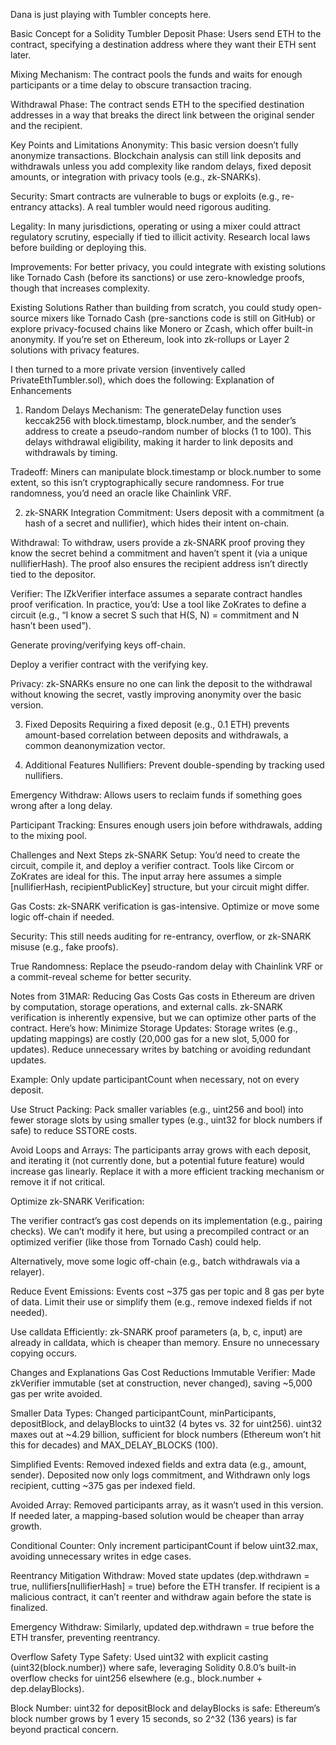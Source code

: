 Dana is just playing with Tumbler concepts here.


Basic Concept for a Solidity Tumbler
Deposit Phase: Users send ETH to the contract, specifying a destination address where they want their ETH sent later.

Mixing Mechanism: The contract pools the funds and waits for enough participants or a time delay to obscure transaction tracing.

Withdrawal Phase: The contract sends ETH to the specified destination addresses in a way that breaks the direct link between the original sender and the recipient.

Key Points and Limitations
Anonymity: This basic version doesn’t fully anonymize transactions. Blockchain analysis can still link deposits and withdrawals unless you add complexity like random delays, fixed deposit amounts, or integration with privacy tools (e.g., zk-SNARKs).

Security: Smart contracts are vulnerable to bugs or exploits (e.g., re-entrancy attacks). A real tumbler would need rigorous auditing.

Legality: In many jurisdictions, operating or using a mixer could attract regulatory scrutiny, especially if tied to illicit activity. Research local laws before building or deploying this.

Improvements: For better privacy, you could integrate with existing solutions like Tornado Cash (before its sanctions) or use zero-knowledge proofs, though that increases complexity.

Existing Solutions
Rather than building from scratch, you could study open-source mixers like Tornado Cash (pre-sanctions code is still on GitHub) or explore privacy-focused chains like Monero or Zcash, which offer built-in anonymity. If you’re set on Ethereum, look into zk-rollups or Layer 2 solutions with privacy features.

I then turned to a more private version (inventively called PrivateEthTumbler.sol), which does the following:
Explanation of Enhancements
1. Random Delays
Mechanism: The generateDelay function uses keccak256 with block.timestamp, block.number, and the sender’s address to create a pseudo-random number of blocks (1 to 100). This delays withdrawal eligibility, making it harder to link deposits and withdrawals by timing.

Tradeoff: Miners can manipulate block.timestamp or block.number to some extent, so this isn’t cryptographically secure randomness. For true randomness, you’d need an oracle like Chainlink VRF.

2. zk-SNARK Integration
Commitment: Users deposit with a commitment (a hash of a secret and nullifier), which hides their intent on-chain.

Withdrawal: To withdraw, users provide a zk-SNARK proof proving they know the secret behind a commitment and haven’t spent it (via a unique nullifierHash). The proof also ensures the recipient address isn’t directly tied to the depositor.

Verifier: The IZkVerifier interface assumes a separate contract handles proof verification. In practice, you’d:
Use a tool like ZoKrates to define a circuit (e.g., “I know a secret S such that H(S, N) = commitment and N hasn’t been used”).

Generate proving/verifying keys off-chain.

Deploy a verifier contract with the verifying key.

Privacy: zk-SNARKs ensure no one can link the deposit to the withdrawal without knowing the secret, vastly improving anonymity over the basic version.

3. Fixed Deposits
Requiring a fixed deposit (e.g., 0.1 ETH) prevents amount-based correlation between deposits and withdrawals, a common deanonymization vector.

4. Additional Features
Nullifiers: Prevent double-spending by tracking used nullifiers.

Emergency Withdraw: Allows users to reclaim funds if something goes wrong after a long delay.

Participant Tracking: Ensures enough users join before withdrawals, adding to the mixing pool.

Challenges and Next Steps
zk-SNARK Setup: You’d need to create the circuit, compile it, and deploy a verifier contract. Tools like Circom or ZoKrates are ideal for this. The input array here assumes a simple [nullifierHash, recipientPublicKey] structure, but your circuit might differ.

Gas Costs: zk-SNARK verification is gas-intensive. Optimize or move some logic off-chain if needed.

Security: This still needs auditing for re-entrancy, overflow, or zk-SNARK misuse (e.g., fake proofs).

True Randomness: Replace the pseudo-random delay with Chainlink VRF or a commit-reveal scheme for better security.


Notes from 31MAR:
Reducing Gas Costs
Gas costs in Ethereum are driven by computation, storage operations, and external calls. zk-SNARK verification is inherently expensive, but we can optimize other parts of the contract. Here’s how:
Minimize Storage Updates:
Storage writes (e.g., updating mappings) are costly (20,000 gas for a new slot, 5,000 for updates). Reduce unnecessary writes by batching or avoiding redundant updates.

Example: Only update participantCount when necessary, not on every deposit.

Use Struct Packing:
Pack smaller variables (e.g., uint256 and bool) into fewer storage slots by using smaller types (e.g., uint32 for block numbers if safe) to reduce SSTORE costs.

Avoid Loops and Arrays:
The participants array grows with each deposit, and iterating it (not currently done, but a potential future feature) would increase gas linearly. Replace it with a more efficient tracking mechanism or remove it if not critical.

Optimize zk-SNARK Verification:

The verifier contract’s gas cost depends on its implementation (e.g., pairing checks). We can’t modify it here, but using a precompiled contract or an optimized verifier (like those from Tornado Cash) could help.

Alternatively, move some logic off-chain (e.g., batch withdrawals via a relayer).

Reduce Event Emissions:
Events cost ~375 gas per topic and 8 gas per byte of data. Limit their use or simplify them (e.g., remove indexed fields if not needed).

Use calldata Efficiently:
zk-SNARK proof parameters (a, b, c, input) are already in calldata, which is cheaper than memory. Ensure no unnecessary copying occurs.

Changes and Explanations
Gas Cost Reductions
Immutable Verifier:
Made zkVerifier immutable (set at construction, never changed), saving ~5,000 gas per write avoided.

Smaller Data Types:
Changed participantCount, minParticipants, depositBlock, and delayBlocks to uint32 (4 bytes vs. 32 for uint256). uint32 maxes out at ~4.29 billion, sufficient for block numbers (Ethereum won’t hit this for decades) and MAX_DELAY_BLOCKS (100).

Simplified Events:
Removed indexed fields and extra data (e.g., amount, sender). Deposited now only logs commitment, and Withdrawn only logs recipient, cutting ~375 gas per indexed field.

Avoided Array:
Removed participants array, as it wasn’t used in this version. If needed later, a mapping-based solution would be cheaper than array growth.

Conditional Counter:
Only increment participantCount if below uint32.max, avoiding unnecessary writes in edge cases.

Reentrancy Mitigation
Withdraw:
Moved state updates (dep.withdrawn = true, nullifiers[nullifierHash] = true) before the ETH transfer. If recipient is a malicious contract, it can’t reenter and withdraw again before the state is finalized.

Emergency Withdraw:
Similarly, updated dep.withdrawn = true before the ETH transfer, preventing reentrancy.

Overflow Safety
Type Safety:
Used uint32 with explicit casting (uint32(block.number)) where safe, leveraging Solidity 0.8.0’s built-in overflow checks for uint256 elsewhere (e.g., block.number + dep.delayBlocks).

Block Number:
uint32 for depositBlock and delayBlocks is safe: Ethereum’s block number grows by 1 every 15 seconds, so 2^32 (136 years) is far beyond practical concern.

